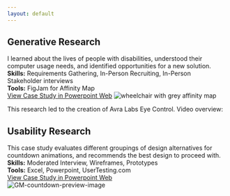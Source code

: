 ```yaml
---
layout: default
---
```

## Generative Research
I learned about the lives of people with disabilities, understood their computer usage needs, and identified opportunities for a new solution.<br />
**Skills:** Requirements Gathering, In-Person Recruiting, In-Person Stakeholder interviews<br />
**Tools:** FigJam for Affinity Map<br />
[View Case Study in Powerpoint Web](https://onedrive.live.com/view.aspx?resid=1F24325A97A0C49E!5280&ithint=file%2cpptx&wdo=2&authkey=!ACFtK_EJj5nhzDg)
![wheelchair with grey affinity map](https://github.com/rishikapadia7/uxr-portfolio/assets/3195747/0296343f-8200-4987-8a45-b50814a00a6f)

This research led to the creation of Avra Labs Eye Control. Video overview:<br />

## Usability Research
This case study evaluates different groupings of design alternatives for countdown animations, and recommends the best design to proceed with.<br />
**Skills:** Moderated Interview, Wireframes, Prototypes<br />
**Tools:** Excel, Powerpoint, UserTesting.com<br />
[View Case Study in Powerpoint Web](https://onedrive.live.com/view.aspx?resid=1F24325A97A0C49E!5287&ithint=file%2cpptx&wdo=2&authkey=!AFyoeSh2u_VF_No)<br />
![GM-countdown-preview-image](https://github.com/rishikapadia7/uxr-portfolio/assets/3195747/e3920f79-361a-4daa-baeb-eda8f701611f)
